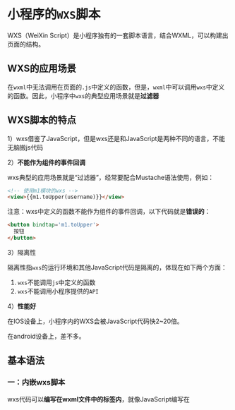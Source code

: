 # 小程序的`WXS`脚本

WXS（WeiXin Script）是小程序独有的一套脚本语言，结合WXML，可以构建出页面的结构。



## WXS的应用场景

在`wxml`中无法调用在页面的`.js`中定义的函数，但是，`wxml`中可以调用`wxs`中定义的函数。因此，小程序中`wxs`的典型应用场景就是**过滤器**



## WXS脚本的特点

1）wxs借鉴了JavaScript，但是wxs还是和JavaScript是两种不同的语言，不能无脑搬js代码

2）**不能作为组件的事件回调**

wxs典型的应用场景就是“过滤器”，经常要配合Mustache语法使用，例如：

```html
<!-- 使用m1模块的wxs -->
<view>{{m1.toUpper(username)}}</view>
```

注意：wxs中定义的函数不能作为组件的事件回调，以下代码就是**错误的**：

```html
<button bindtap='m1.toUpper'>
  按钮
</button>
```



3）隔离性

隔离性指`wxs`的运行环境和其他JavaScript代码是隔离的，体现在如下两个方面：

1. `wxs`不能调用`js`中定义的函数
2. `wxs`不能调用小程序提供的`API`



4）**性能好**

在IOS设备上，小程序内的WXS会被JavaScript代码快2~20倍。

在android设备上，差不多。



## 基本语法

### 一：内嵌wxs脚本

wxs代码可以**编写在wxml文件中的<wxs>标签内**，就像JavaScript编写在<script>里一样



注意：wxml文件的每个<wxs>标签，必须提供module属性，用来指定当前wxs的模块名称，方便wxml在模块中访问的成员。

示例：

```html
<!--username是在data中定义好的-->

<!-- 使用m1模块的wxs -->
<view>{{m1.toUpper(username)}}</view>
<!-- 定义一个wxs  -->
<wxs module="m1">
  module.exports.toUpper = function(str) {
    return str.toUpperCase();
  }
</wxs>
```





### 二：外联的wxs脚本

**定义**：

wxs代码也可以直接写在`.wxs`为后缀名的文件内，就像JavaScript代码可以编写在`.js`为后缀名的文件按一样

示例：

```js
//  /utils/tools.wxs
function toLower(str) {
  return str.toLowerCase()
}

module.exports = {
  // 注意：这里wxs不支持es6简写，必须写全
  toLower: toLower
}
```



**使用**：

在wxml中引入外联wxs脚本时，必须为<wxs>标签添加module和src属性：

* `module`用来指定模块名称
* `src`用来指定要引入的脚本路径，**必须是相对路径**

示例：

```html
<view>{{m2.toLower(country)}}</view>

<!-- 引入外部定义的wxs，并命名为m2 -->
<wxs src="../../utils/tools.wxs" module="m2"></wxs>
```

